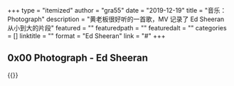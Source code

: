 +++
type = "itemized"
author = "gra55"
date = "2019-12-19"
title = "音乐：Photograph"
description = "黄老板很好听的一首歌，MV 记录了 Ed Sheeran 从小到大的片段"
featured = ""
featuredpath = ""
featuredalt = ""
categories = []
linktitle = ""
format = "Ed Sheeran"
link = "#"
+++

## 0x00 Photograph - Ed Sheeran

{{<video-bili aid="2310341" cid="3604154" >}}

